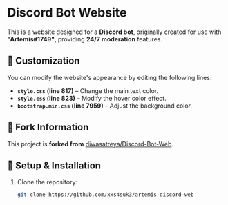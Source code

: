 # Discord Bot Website  

This is a website designed for a **Discord bot**, originally created for use with **"Artemis#1749"**, providing **24/7 moderation** features.  

## 🎨 Customization  
You can modify the website's appearance by editing the following lines:  
- **`style.css` (line 817)** – Change the main text color.  
- **`style.css` (line 823)** – Modify the hover color effect.  
- **`bootstrap.min.css` (line 7959)** – Adjust the background color.  

## 📌 Fork Information  
This project is **forked from** [diwasatreya/Discord-Bot-Web](https://github.com/diwasatreya/Discord-Bot-Web).  

## 🔧 Setup & Installation  
1. Clone the repository:  
   ```bash
   git clone https://github.com/xxs4suk3/artemis-discord-web